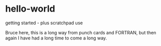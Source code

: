 # hello-world
getting started - plus scratchpad use

Bruce here, this is a long way from punch cards and FORTRAN, but then again I have had a long time to come a long way.
